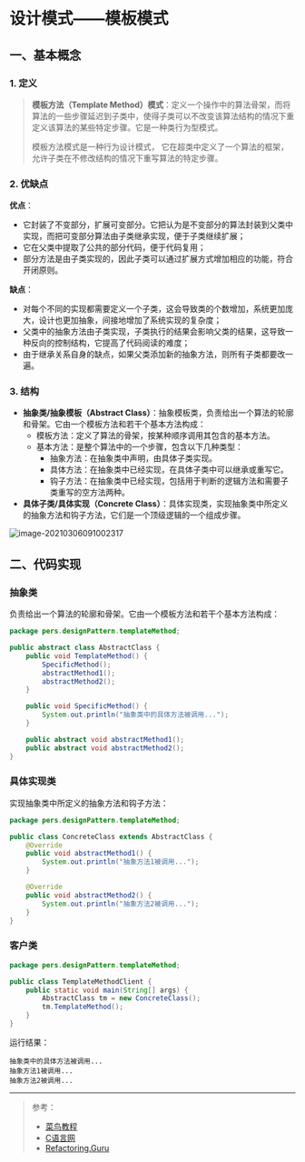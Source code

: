 # 设计模式——模板模式

## 一、基本概念

### 1. 定义

> **模板方法（Template Method）模式**：定义一个操作中的算法骨架，而将算法的一些步骤延迟到子类中，使得子类可以不改变该算法结构的情况下重定义该算法的某些特定步骤。它是一种类行为型模式。
>
> 模板方法模式是一种行为设计模式， 它在超类中定义了一个算法的框架， 允许子类在不修改结构的情况下重写算法的特定步骤。

### 2. 优缺点

**优点**：

- 它封装了不变部分，扩展可变部分。它把认为是不变部分的算法封装到父类中实现，而把可变部分算法由子类继承实现，便于子类继续扩展；
- 它在父类中提取了公共的部分代码，便于代码复用；
- 部分方法是由子类实现的，因此子类可以通过扩展方式增加相应的功能，符合开闭原则。

**缺点**：

- 对每个不同的实现都需要定义一个子类，这会导致类的个数增加，系统更加庞大，设计也更加抽象，间接地增加了系统实现的复杂度；
- 父类中的抽象方法由子类实现，子类执行的结果会影响父类的结果，这导致一种反向的控制结构，它提高了代码阅读的难度；
- 由于继承关系自身的缺点，如果父类添加新的抽象方法，则所有子类都要改一遍。

### 3. 结构

- **抽象类/抽象模板（Abstract Class）**：抽象模板类，负责给出一个算法的轮廓和骨架。它由一个模板方法和若干个基本方法构成：
  - 模板方法：定义了算法的骨架，按某种顺序调用其包含的基本方法。
  - 基本方法：是整个算法中的一个步骤，包含以下几种类型：
    - 抽象方法：在抽象类中声明，由具体子类实现。
    - 具体方法：在抽象类中已经实现，在具体子类中可以继承或重写它。
    - 钩子方法：在抽象类中已经实现，包括用于判断的逻辑方法和需要子类重写的空方法两种。
- **具体子类/具体实现（Concrete Class）**：具体实现类，实现抽象类中所定义的抽象方法和钩子方法，它们是一个顶级逻辑的一个组成步骤。

![image-20210306091002317](http://blog-img-figure.oss-cn-chengdu.aliyuncs.com/img/image-20210306091002317.png)

## 二、代码实现

### 抽象类

负责给出一个算法的轮廓和骨架。它由一个模板方法和若干个基本方法构成：

```java
package pers.designPattern.templateMethod;

public abstract class AbstractClass {
    public void TemplateMethod() {
        SpecificMethod();
        abstractMethod1();
        abstractMethod2();
    }

    public void SpecificMethod() {
        System.out.println("抽象类中的具体方法被调用...");
    }

    public abstract void abstractMethod1();
    public abstract void abstractMethod2();
}
```

### 具体实现类

实现抽象类中所定义的抽象方法和钩子方法：

```java
package pers.designPattern.templateMethod;

public class ConcreteClass extends AbstractClass {
    @Override
    public void abstractMethod1() {
        System.out.println("抽象方法1被调用...");
    }

    @Override
    public void abstractMethod2() {
        System.out.println("抽象方法2被调用...");
    }
}
```

### 客户类

```java
package pers.designPattern.templateMethod;

public class TemplateMethodClient {
    public static void main(String[] args) {
        AbstractClass tm = new ConcreteClass();
        tm.TemplateMethod();
    }
}
```

运行结果：

```
抽象类中的具体方法被调用...
抽象方法1被调用...
抽象方法2被调用...
```

***

> 参考：
>
> - [菜鸟教程](https://www.runoob.com/design-pattern/singleton-pattern.html)
> - [C语言网](http://c.biancheng.net/view/1338.html)
> - [Refactoring.Guru](https://refactoringguru.cn/)

